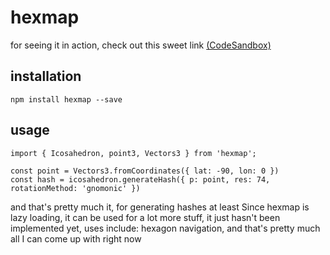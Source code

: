 # hexmap
for seeing it in action, check out this sweet link [(CodeSandbox)](https://codesandbox.io/s/hex-map-dev-z0qc0?file=/src/sketch.ts)
## installation
`npm install hexmap --save`
## usage
```
import { Icosahedron, point3, Vectors3 } from 'hexmap';

const point = Vectors3.fromCoordinates({ lat: -90, lon: 0 })
const hash = icosahedron.generateHash({ p: point, res: 74, rotationMethod: 'gnomonic' })
```
and that's pretty much it, for generating hashes at least
Since hexmap is lazy loading, it can be used for a lot more stuff, it just hasn't been implemented yet, uses include: hexagon navigation, and that's pretty much all I can come up with right now